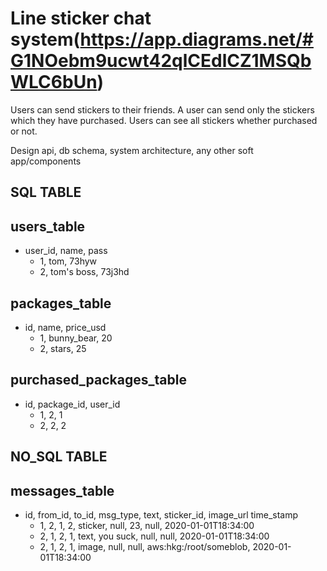 Line sticker chat system(https://app.diagrams.net/#G1NOebm9ucwt42qlCEdlCZ1MSQbWLC6bUn)
===================
Users can send stickers to their friends.
A user can send only the stickers which they have purchased.
Users can see all stickers whether purchased or not.

Design api, db schema, system architecture, any other soft app/components

SQL TABLE
---------
users_table
-----------
- user_id, name, pass
  - 1, tom, 73hyw
  - 2, tom's boss, 73j3hd

packages_table
--------------- 
- id, name, price_usd
  - 1, bunny_bear, 20
  - 2, stars, 25

purchased_packages_table
---------------
- id, package_id, user_id
  - 1,       2,    1
  - 2,       2,    2

NO_SQL TABLE
------------
messages_table
--------------
- id, from_id, to_id, msg_type, text, sticker_id, image_url time_stamp
  - 1, 2, 1, 2, sticker, null, 23, null, 2020-01-01T18:34:00
  - 2, 1, 2, 1, text, you suck, null, null, 2020-01-01T18:34:00
  - 2, 1, 2, 1, image, null, null, aws:hkg:/root/someblob, 2020-01-01T18:34:00
